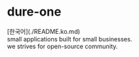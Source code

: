 # dure-one
<div class="hide">
[한국어](./README.ko.md)
</div>
small applications built for small businesses.<br/>
we strives for open-source community.<br/>

